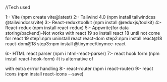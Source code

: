 //Tech used

1:- Vite (npm create vite@latest)
2:- Tailwind 4.0 (npm install tailwindcss @tailwindcss/vite)
3:- React-redux/toolkit (npm install @reduxjs/toolkit)
4:- React-redux (npm install react-redux)
5:- Appwrite(for data storing/backend)-Not works with react 19 so install react 18 until not come for react 19
                            step1:npm uninstall react react-dom
                            step2:npm install react@18 react-dom@18
                            step3:npm install @tinymce/tinymce-react

6:- HTML react parser (npm i html-react-parser)
7:- react hook form (npm install react-hook-form)   :It is alternative of <Form> with extra errror handling
8:- react-router (npm i react-router)
9:- react icons (npm install react-icons --save)